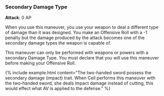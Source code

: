 ### Secondary Damage Type
**Attack**: 0 AP

When you use this maneuver, you use your weapon to deal a different type of damage than it was designed. You make an Offensive Roll with a -1 penalty but the damage produced by the attack becomes one of the secondary damage types the weapon is capable of.

This maneuver can only be performed with weapons or powers with a secondary Damage Type. You must declare that you will use this maneuver before making your Offensive Roll.

{% include example.html content="The two-handed sword possess the secondary damage (impact) trait. When Ceil performs this maneuver with the two-handed sword, she deals impact damage instead of cutting, this would effect what AV is applied to the defense." %}
